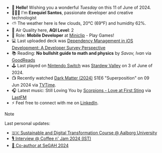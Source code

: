 - 👋 **Hello!** Wishing you a wonderful *Tuesday* on this 11 of June of 2024.
- 🙋🏻‍♂️ I'm **Ezequiel Santos**, passionate developer and creative technologist
- ⛅ The weather here is few clouds, 20°C (69°F) and humidity 62%.
- 🔬 Air Quality here, **AQI Level**: 2
- 💼 Role: **Mobile Developer** at [Miniclip](https://www.miniclip.com) - Play Games!
- 💻 Last uploaded deck was [Dependency Management in iOS Development: A Developer Survey Perspective](https://speakerdeck.com/ezefranca/dependency-management-in-ios-development-a-developer-survey-perspective)
- 📚 Reading: **No bullshit guide to math and physics** by *Savov, Ivan* via [GoodReads](https://www.goodreads.com/review/list/21512585-ezequiel-fran-a-dos-santos)
- 🕹️ Last played on [Nintendo Switch](https://lounge.nintendo.com/friendcode/5071-0358-7137/DKDfpY5MsZ) was [Stardew Valley](https://ec.nintendo.com/apps/0100e65002bb8000/PT?lang=en-GB) on 3 of June of 2024.
- 📺 Recently watched [Dark Matter (2024)](https://www.tvtime.com/show/393159) S1E6 "Superposition" on 09 Jun 2024 via [TVTime](https://www.tvtime.com/user/4784821).
- 🎧 Latest music: Still Loving You by [Scorpions - Love at First Sting](https://www.last.fm/music/Scorpions/_/Still+Loving+You) via [LastFM](https://www.last.fm/user/ezefranca)
- ⚡ Feel free to connect with me on [LinkedIn](https://www.linkedin.com/in/ezefranca).



> [!NOTE]
> Last personal updates:
>  - [🇩🇰 Sustainable and Digital Transformation Course @ Aalborg University](https://ezefranca.com/news/sustainable-and-digital-transformation-aalborg-university)
>  - [🎙️ Interview @ Coffee n' Jam 2024 (IST)](https://ezefranca.com/news/coffee-n-jam-2024-ist)
>  - [🌟 Co-author at SeGAH 2024](https://ezefranca.com/news/paper-segah-2024)

